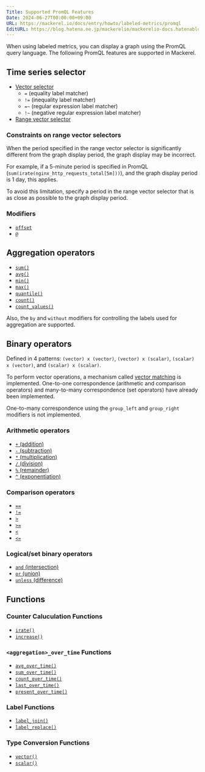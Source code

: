```yaml
---
Title: Supported PromQL Features
Date: 2024-06-27T00:00:00+09:00
URL: https://mackerel.io/docs/entry/howto/labeled-metrics/promql
EditURL: https://blog.hatena.ne.jp/mackerelio/mackerelio-docs.hatenablog.mackerel.io/atom/entry/6801883189090642183
---
```


When using labeled metrics, you can display a graph using the PromQL query language. The following PromQL features are supported in Mackerel.

## Time series selector

- [Vector selector](https://prometheus.io/docs/prometheus/latest/querying/basics/#instant-vector-selectors)
  - `=` (equality label matcher)
  - `!=` (inequality label matcher)
  - `=~` (regular expression label matcher)
  - `!~` (negative regular expression label matcher)
- [Range vector selector](https://prometheus.io/docs/prometheus/latest/querying/basics/#range-vector-selectors)

### Constraints on range vector selectors

When the period specified in the range vector selector is significantly different from the graph display period, the graph display may be incorrect.

For example, if a 5-minute period is specified in PromQL (`sum(irate(nginx_http_requests_total[5m]))`), and the graph display period is 1 day, this applies.

To avoid this limitation, specify a period in the range vector selector that is as close as possible to the graph display period.

### Modifiers

- [`offset`](https://prometheus.io/docs/prometheus/latest/querying/basics/#offset-modifier)
- [`@`](https://prometheus.io/docs/prometheus/latest/querying/basics/#modifier)

## Aggregation operators

- [`sum()`](https://prometheus.io/docs/prometheus/latest/querying/operators/#aggregation-operators)
- [`avg()`](https://prometheus.io/docs/prometheus/latest/querying/operators/#aggregation-operators)
- [`min()`](https://prometheus.io/docs/prometheus/latest/querying/operators/#aggregation-operators)
- [`max()`](https://prometheus.io/docs/prometheus/latest/querying/operators/#aggregation-operators)
- [`quantile()`](https://prometheus.io/docs/prometheus/latest/querying/operators/#aggregation-operators)
- [`count()`](https://prometheus.io/docs/prometheus/latest/querying/operators/#aggregation-operators)
- [`count_values()`](https://prometheus.io/docs/prometheus/latest/querying/operators/#aggregation-operators)

Also, the `by` and `without` modifiers for controlling the labels used for aggregation are supported.

## Binary operators

Defined in 4 patterns: `(vector) x (vector)`, `(vector) x (scalar)`, `(scalar) x (vector)`, and `(scalar) x (scalar)`.

To perform vector operations, a mechanism called [vector matching](https://prometheus.io/docs/prometheus/latest/querying/operators/#vector-matching) is implemented. One-to-one correspondence (arithmetic and comparison operators) and many-to-many correspondence (set operators) have already been implemented.

One-to-many correspondence using the `group_left` and `group_right` modifiers is not implemented.

### Arithmetic operators

- [`+` (addition)](https://prometheus.io/docs/prometheus/latest/querying/operators/#arithmetic-binary-operators)
- [`-` (subtraction)](https://prometheus.io/docs/prometheus/latest/querying/operators/#arithmetic-binary-operators)
- [`*` (multiplication)](https://prometheus.io/docs/prometheus/latest/querying/operators/#arithmetic-binary-operators)
- [`/` (division)](https://prometheus.io/docs/prometheus/latest/querying/operators/#arithmetic-binary-operators)
- [`%` (remainder)](https://prometheus.io/docs/prometheus/latest/querying/operators/#arithmetic-binary-operators)
- [`^` (exponentiation)](https://prometheus.io/docs/prometheus/latest/querying/operators/#arithmetic-binary-operators)

### Comparison operators

- [`==`](https://prometheus.io/docs/prometheus/latest/querying/operators/#comparison-binary-operators)
- [`!=`](https://prometheus.io/docs/prometheus/latest/querying/operators/#comparison-binary-operators)
- [`>`](https://prometheus.io/docs/prometheus/latest/querying/operators/#comparison-binary-operators)
- [`>=`](https://prometheus.io/docs/prometheus/latest/querying/operators/#comparison-binary-operators)
- [`<`](https://prometheus.io/docs/prometheus/latest/querying/operators/#comparison-binary-operators)
- [`<=`](https://prometheus.io/docs/prometheus/latest/querying/operators/#comparison-binary-operators)

### Logical/set binary operators

- [`and` (intersection)](https://prometheus.io/docs/prometheus/latest/querying/operators/#logical-set-binary-operators)
- [`or` (union)](https://prometheus.io/docs/prometheus/latest/querying/operators/#logical-set-binary-operators)
- [`unless` (difference)](https://prometheus.io/docs/prometheus/latest/querying/operators/#logical-set-binary-operators)

## Functions

### Counter Caluculation Functions

- [`irate()`](https://prometheus.io/docs/prometheus/latest/querying/functions/#irate)
- [`increase()`](https://prometheus.io/docs/prometheus/latest/querying/functions/#increase)

### `<aggregation>_over_time` Functions

- [`avg_over_time()`](https://prometheus.io/docs/prometheus/latest/querying/functions/#aggregation_over_time)
- [`sum_over_time()`](https://prometheus.io/docs/prometheus/latest/querying/functions/#aggregation_over_time)
- [`count_over_time()`](https://prometheus.io/docs/prometheus/latest/querying/functions/#aggregation_over_time)
- [`last_over_time()`](https://prometheus.io/docs/prometheus/latest/querying/functions/#aggregation_over_time)
- [`present_over_time()`](https://prometheus.io/docs/prometheus/latest/querying/functions/#aggregation_over_time)

### Label Functions

- [`label_join()`](https://prometheus.io/docs/prometheus/latest/querying/functions/#label_join)
- [`label_replace()`](https://prometheus.io/docs/prometheus/latest/querying/functions/#label_replace)

### Type Conversion Functions

- [`vector()`](https://prometheus.io/docs/prometheus/latest/querying/functions/#vector)
- [`scalar()`](https://prometheus.io/docs/prometheus/latest/querying/functions/#scalar)
